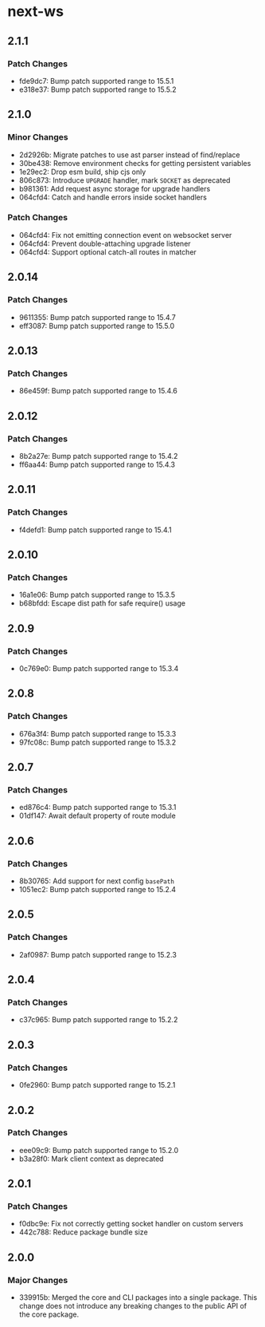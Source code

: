 # next-ws

## 2.1.1

### Patch Changes

- fde9dc7: Bump patch supported range to 15.5.1
- e318e37: Bump patch supported range to 15.5.2

## 2.1.0

### Minor Changes

- 2d2926b: Migrate patches to use ast parser instead of find/replace
- 30be438: Remove environment checks for getting persistent variables
- 1e29ec2: Drop esm build, ship cjs only
- 806c873: Introduce `UPGRADE` handler, mark `SOCKET` as deprecated
- b981361: Add request async storage for upgrade handlers
- 064cfd4: Catch and handle errors inside socket handlers

### Patch Changes

- 064cfd4: Fix not emitting connection event on websocket server
- 064cfd4: Prevent double-attaching upgrade listener
- 064cfd4: Support optional catch-all routes in matcher

## 2.0.14

### Patch Changes

- 9611355: Bump patch supported range to 15.4.7
- eff3087: Bump patch supported range to 15.5.0

## 2.0.13

### Patch Changes

- 86e459f: Bump patch supported range to 15.4.6

## 2.0.12

### Patch Changes

- 8b2a27e: Bump patch supported range to 15.4.2
- ff6aa44: Bump patch supported range to 15.4.3

## 2.0.11

### Patch Changes

- f4defd1: Bump patch supported range to 15.4.1

## 2.0.10

### Patch Changes

- 16a1e06: Bump patch supported range to 15.3.5
- b68bfdd: Escape dist path for safe require() usage

## 2.0.9

### Patch Changes

- 0c769e0: Bump patch supported range to 15.3.4

## 2.0.8

### Patch Changes

- 676a3f4: Bump patch supported range to 15.3.3
- 97fc08c: Bump patch supported range to 15.3.2

## 2.0.7

### Patch Changes

- ed876c4: Bump patch supported range to 15.3.1
- 01df147: Await default property of route module

## 2.0.6

### Patch Changes

- 8b30765: Add support for next config `basePath`
- 1051ec2: Bump patch supported range to 15.2.4

## 2.0.5

### Patch Changes

- 2af0987: Bump patch supported range to 15.2.3

## 2.0.4

### Patch Changes

- c37c965: Bump patch supported range to 15.2.2

## 2.0.3

### Patch Changes

- 0fe2960: Bump patch supported range to 15.2.1

## 2.0.2

### Patch Changes

- eee09c9: Bump patch supported range to 15.2.0
- b3a28f0: Mark client context as deprecated

## 2.0.1

### Patch Changes

- f0dbc9e: Fix not correctly getting socket handler on custom servers
- 442c788: Reduce package bundle size

## 2.0.0

### Major Changes

- 339915b: Merged the core and CLI packages into a single package. This change does not introduce any breaking changes to the public API of the core package.
